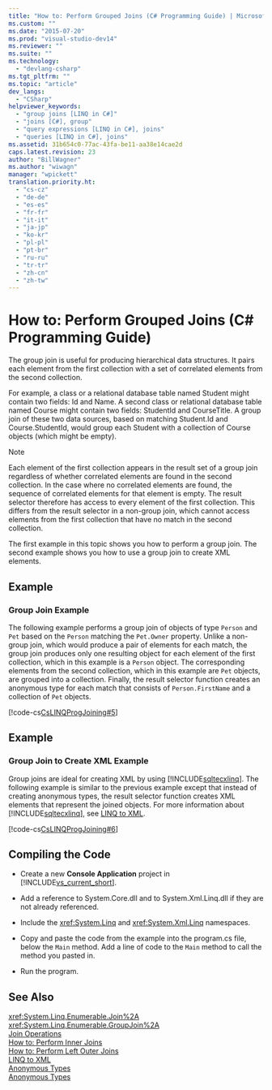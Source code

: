 ```yaml
---
title: "How to: Perform Grouped Joins (C# Programming Guide) | Microsoft Docs"
ms.custom: ""
ms.date: "2015-07-20"
ms.prod: "visual-studio-dev14"
ms.reviewer: ""
ms.suite: ""
ms.technology: 
  - "devlang-csharp"
ms.tgt_pltfrm: ""
ms.topic: "article"
dev_langs: 
  - "CSharp"
helpviewer_keywords: 
  - "group joins [LINQ in C#]"
  - "joins [C#], group"
  - "query expressions [LINQ in C#], joins"
  - "queries [LINQ in C#], joins"
ms.assetid: 31b654c0-77ac-43fa-be11-aa38e14cae2d
caps.latest.revision: 23
author: "BillWagner"
ms.author: "wiwagn"
manager: "wpickett"
translation.priority.ht: 
  - "cs-cz"
  - "de-de"
  - "es-es"
  - "fr-fr"
  - "it-it"
  - "ja-jp"
  - "ko-kr"
  - "pl-pl"
  - "pt-br"
  - "ru-ru"
  - "tr-tr"
  - "zh-cn"
  - "zh-tw"
---
```

# How to: Perform Grouped Joins (C# Programming Guide)
The group join is useful for producing hierarchical data structures. It pairs each element from the first collection with a set of correlated elements from the second collection.  
  
 For example, a class or a relational database table named Student might contain two fields: Id and Name. A second class or relational database table named Course might contain two fields: StudentId and CourseTitle. A group join of these two data sources, based on matching Student.Id and Course.StudentId, would group each Student with a collection of Course objects (which might be empty).  
  
> [!NOTE]
>  Each element of the first collection appears in the result set of a group join regardless of whether correlated elements are found in the second collection. In the case where no correlated elements are found, the sequence of correlated elements for that element is empty. The result selector therefore has access to every element of the first collection. This differs from the result selector in a non-group join, which cannot access elements from the first collection that have no match in the second collection.  
  
 The first example in this topic shows you how to perform a group join. The second example shows you how to use a group join to create XML elements.  
  
## Example  
  
### Group Join Example  
 The following example performs a group join of objects of type `Person` and `Pet` based on the `Person` matching the `Pet.Owner` property. Unlike a non-group join, which would produce a pair of elements for each match, the group join produces only one resulting object for each element of the first collection, which in this example is a `Person` object. The corresponding elements from the second collection, which in this example are `Pet` objects, are grouped into a collection. Finally, the result selector function creates an anonymous type for each match that consists of `Person.FirstName` and a collection of `Pet` objects.  
  
 [!code-cs[CsLINQProgJoining#5](../../../csharp/programming-guide/linq-query-expressions/codesnippet/CSharp/how-to-perform-grouped-joins_1.cs)]  
  
## Example  
  
### Group Join to Create XML Example  
 Group joins are ideal for creating XML by using [!INCLUDE[sqltecxlinq](../../../csharp/programming-guide/concepts/linq/includes/sqltecxlinq_md.md)]. The following example is similar to the previous example except that instead of creating anonymous types, the result selector function creates XML elements that represent the joined objects. For more information about [!INCLUDE[sqltecxlinq](../../../csharp/programming-guide/concepts/linq/includes/sqltecxlinq_md.md)], see [LINQ to XML](../Topic/LINQ%20to%20XML.md).  
  
 [!code-cs[CsLINQProgJoining#6](../../../csharp/programming-guide/linq-query-expressions/codesnippet/CSharp/how-to-perform-grouped-joins_2.cs)]  
  
## Compiling the Code  
  
-   Create a new **Console Application** project in [!INCLUDE[vs_current_short](../../../csharp/programming-guide/classes-and-structs/includes/vs_current_short_md.md)].  
  
-   Add a reference to System.Core.dll and to System.Xml.Linq.dll if they are not already referenced.  
  
-   Include the <xref:System.Linq> and <xref:System.Xml.Linq> namespaces.  
  
-   Copy and paste the code from the example into the program.cs file, below the `Main` method. Add a line of code to the `Main` method to call the method you pasted in.  
  
-   Run the program.  
  
## See Also  
 <xref:System.Linq.Enumerable.Join%2A>   
 <xref:System.Linq.Enumerable.GroupJoin%2A>   
 [Join Operations](../Topic/Join%20Operations.md)   
 [How to: Perform Inner Joins](../../../csharp/programming-guide/linq-query-expressions/how-to-perform-inner-joins.md)   
 [How to: Perform Left Outer Joins](../../../csharp/programming-guide/linq-query-expressions/how-to-perform-left-outer-joins.md)   
 [LINQ to XML](../Topic/LINQ%20to%20XML.md)   
 [Anonymous Types](../../../csharp/programming-guide/classes-and-structs/anonymous-types.md)   
 [Anonymous Types](../../../visual-basic/programming-guide/language-features/objects-and-classes/anonymous-types.md)